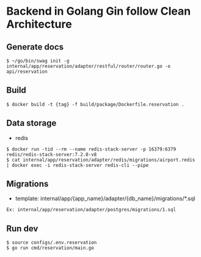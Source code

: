 # Backend in Golang Gin follow Clean Architecture


## Generate docs
```
$ ~/go/bin/swag init -g internal/app/reservation/adapter/restful/router/router.go -o api/reservation
```

## Build 
```
$ docker build -t {tag} -f build/package/Dockerfile.reservation .
```

## Data storage

- redis
```
$ docker run -tid --rm --name redis-stack-server -p 16379:6379 redis/redis-stack-server:7.2.0-v8
$ cat internal/app/reservation/adapter/redis/migrations/airport.redis | docker exec -i redis-stack-server redis-cli --pipe
```

## Migrations
- template: internal/app/{app_name}/adapter/{db_name}/migrations/*.sql
```
Ex: internal/app/reservation/adapter/postgres/migrations/1.sql
```

## Run dev
```
$ source configs/.env.reservation
$ go run cmd/reservation/main.go
```